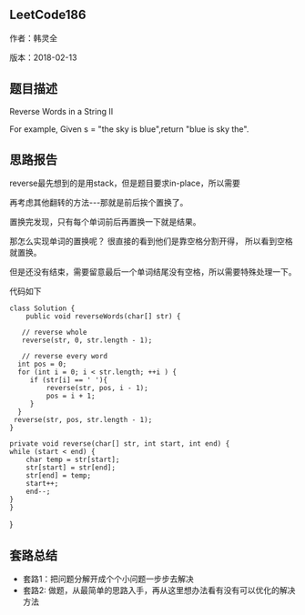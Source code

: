 ## LeetCode186

作者：韩灵全

版本：2018-02-13


## 题⽬描述

Reverse Words in a String II

For example,
Given s = "the sky is blue",return "blue is sky the".

## 思路报告

 reverse最先想到的是用stack，但是题目要求in-place，所以需要

再考虑其他翻转的方法---那就是前后挨个置换了。

置换完发现，只有每个单词前后再置换一下就是结果。

那怎么实现单词的置换呢？ 很直接的看到他们是靠空格分割开得，
所以看到空格就置换。

但是还没有结束，需要留意最后一个单词结尾没有空格，所以需要特殊处理一下。


代码如下

    class Solution {
        public void reverseWords(char[] str) {

       // reverse whole
       reverse(str, 0, str.length - 1);

       // reverse every word
      int pos = 0;
      for (int i = 0; i < str.length; ++i ) {
         if (str[i] == ' '){
             reverse(str, pos, i - 1);
             pos = i + 1;
         }
      }    
     reverse(str, pos, str.length - 1);
    }

    private void reverse(char[] str, int start, int end) {
    while (start < end) {
        char temp = str[start];
        str[start] = str[end];
        str[end] = temp;
        start++;
        end--;
    }
    }
  }

## 套路总结

* 套路1：把问题分解开成个个小问题一步步去解决
* 套路2: 做题，从最简单的思路入手，再从这里想办法看有没有可以优化的解决方法
